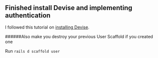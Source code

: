 ## Finished install Devise and implementing authentication

I followed this tutorial on [installing Devise](http://guides.railsgirls.com/devise).

######Also make you destroy your previous User Scaffold if you created one

Run `rails d scaffold user`
